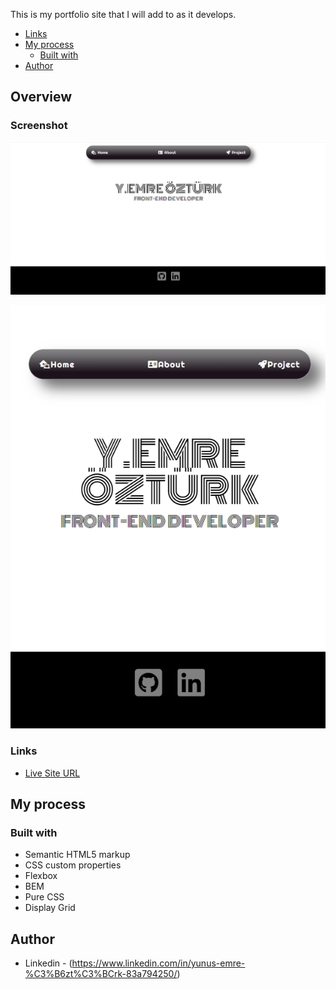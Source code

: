 This is my portfolio site that I will add to as it develops.

  - [Links](#links)
- [My process](#my-process)
  - [Built with](#built-with)
- [Author](#author)

## Overview

### Screenshot

![](images/website.png)

![](images/website-responsive.png)


### Links


- [Live Site URL]()

## My process

### Built with

- Semantic HTML5 markup
- CSS custom properties
- Flexbox
- BEM
- Pure CSS
- Display Grid



## Author


- Linkedin - (https://www.linkedin.com/in/yunus-emre-%C3%B6zt%C3%BCrk-83a794250/)


